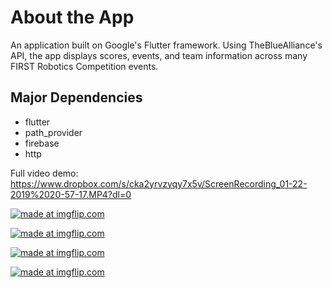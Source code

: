 # About the App

An application built on Google's Flutter framework. Using TheBlueAlliance's API, the app displays scores, events, and team information across many FIRST Robotics Competition events.

## Major Dependencies
- flutter
- path_provider
- firebase
- http

Full video demo: https://www.dropbox.com/s/cka2yrvzyqy7x5v/ScreenRecording_01-22-2019%2020-57-17.MP4?dl=0

<a href="https://imgflip.com/gif/2rsz3x"><img src="https://i.imgflip.com/2rsz3x.gif" title="made at imgflip.com"/></a>

<a href="https://imgflip.com/gif/2rszd3"><img src="https://i.imgflip.com/2rszd3.gif" title="made at imgflip.com"/></a>

<a href="https://imgflip.com/gif/2rszei"><img src="https://i.imgflip.com/2rszei.gif" title="made at imgflip.com"/></a>

<a href="https://imgflip.com/gif/2rszfz"><img src="https://i.imgflip.com/2rszfz.gif" title="made at imgflip.com"/></a>
